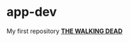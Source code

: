 # app-dev
My first repository
[**THE WALKING DEAD**](https://sflix.to/watch-tv/free-the-walking-dead-hd-39550.9071704)
